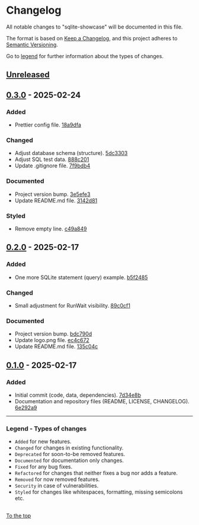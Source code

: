 #####

# Changelog

All notable changes to "sqlite-showcase" will be documented in this file.

The format is based on [Keep a Changelog](https://keepachangelog.com/en/1.0.0/),
and this project adheres to [Semantic Versioning](https://semver.org/spec/v2.0.0.html).

Go to [legend](#legend---types-of-changes) for further information about the types of changes.

## [Unreleased]

## [0.3.0] - 2025-02-24

### Added

- Prettier config file. [18a9dfa](https://github.com/sven-seyfert/sqlite-showcase/commit/18a9dfa4f046c72862275a9b15c0de70950266c3)

### Changed

- Adjust database schema (structure). [5dc3303](https://github.com/sven-seyfert/sqlite-showcase/commit/5dc330384458b369bcb09150745806c7265be421)
- Adjust SQL test data. [888c201](https://github.com/sven-seyfert/sqlite-showcase/commit/888c201945cec928755ec0b7703d8e4e2d7ed112)
- Update .gitignore file. [7f9bdb4](https://github.com/sven-seyfert/sqlite-showcase/commit/7f9bdb47281548dab94889a4279cc4acbc36bdfc)

### Documented

- Project version bump. [3e5efe3](https://github.com/sven-seyfert/sqlite-showcase/commit/3e5efe3d8317db44dc58bf327a3f60db23155d65)
- Update README.md file. [3142d81](https://github.com/sven-seyfert/sqlite-showcase/commit/3142d81dc369bbb9da5db75c0bdd69d8804bc793)

### Styled

- Remove empty line. [c49a849](https://github.com/sven-seyfert/sqlite-showcase/commit/c49a849cfe1799317d3b9baa935e3812ac6d81ba)

## [0.2.0] - 2025-02-17

### Added

- One more SQLite statement (query) example. [b5f2485](https://github.com/sven-seyfert/sqlite-showcase/commit/b5f2485d910f28977a6382b8c720eb511283b3f6)

### Changed

- Small adjustment for RunWait visibility. [89c0cf1](https://github.com/sven-seyfert/sqlite-showcase/commit/89c0cf180bf5edcf76366501938a2c532c28e615)

### Documented

- Project version bump. [bdc790d](https://github.com/sven-seyfert/sqlite-showcase/commit/bdc790db6503b765cb5718545f226dfa2009c345)
- Update logo.png file. [ec4c672](https://github.com/sven-seyfert/sqlite-showcase/commit/ec4c672b2cd4635470b4c19aa4b4b22c6b10991b)
- Update README.md file. [135c04c](https://github.com/sven-seyfert/sqlite-showcase/commit/135c04cd73dfa00bf014af81c8bf1c6d6257a791)

## [0.1.0] - 2025-02-17

### Added

- Initial commit (code, data, dependencies). [7d34e8b](https://github.com/sven-seyfert/sqlite-showcase/commit/7d34e8b1f8bb8550ad7368dcd705ce4b0ad7abb0)
- Documentation and repository files (README, LICENSE, CHANGELOG). [6e292a9](https://github.com/sven-seyfert/sqlite-showcase/commit/6e292a9089175b47b8335dcd9c14ce79407aff88)

[Unreleased]: https://github.com/sven-seyfert/sqlite-showcase/compare/v0.3.0...HEAD
[0.3.0]: https://github.com/sven-seyfert/sqlite-showcase/compare/v0.2.0...v0.3.0
[0.2.0]: https://github.com/sven-seyfert/sqlite-showcase/compare/v0.1.0...v0.2.0
[0.1.0]: https://github.com/sven-seyfert/sqlite-showcase/releases/tag/v0.1.0

---

### Legend - Types of changes

- `Added` for new features.
- `Changed` for changes in existing functionality.
- `Deprecated` for soon-to-be removed features.
- `Documented` for documentation only changes.
- `Fixed` for any bug fixes.
- `Refactored` for changes that neither fixes a bug nor adds a feature.
- `Removed` for now removed features.
- `Security` in case of vulnerabilities.
- `Styled` for changes like whitespaces, formatting, missing semicolons etc.

##

[To the top](#)
